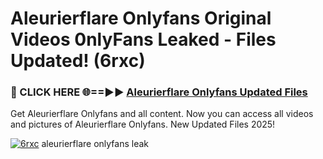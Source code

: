 # Aleurierflare Onlyfans Original Videos 0nlyFans Leaked - Files Updated! (6rxc)

<h3>🔴 CLICK HERE 🌐==►► <a href="https://tinyurl.com/2wckxsce" rel="nofollow">Aleurierflare Onlyfans Updated Files</a></h3>

Get Aleurierflare Onlyfans and all content. Now you can access all videos and pictures of Aleurierflare Onlyfans. New Updated Files 2025!

[![6rxc](https://i.imgur.com/AFduVYN.gif)](https://tinyurl.com/2wckxsce)
aleurierflare onlyfans leak